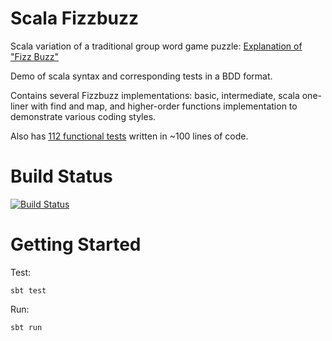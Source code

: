 Scala Fizzbuzz
==============
 
Scala variation of a traditional group word game puzzle: [Explanation of "Fizz Buzz"](https://en.wikipedia.org/wiki/Fizz_buzz)

Demo of scala syntax and corresponding tests in a BDD format.

Contains several Fizzbuzz implementations: basic, intermediate, scala one-liner with find and map, and higher-order functions implementation to demonstrate various coding styles.

Also has [112 functional tests](https://travis-ci.org/svetaa/fizzbuzz/jobs/170325491) written in ~100 lines of code.

Build Status
============

[![Build Status](https://travis-ci.org/svetaa/fizzbuzz.svg?branch=master)](https://travis-ci.org/svetaa/fizzbuzz)

Getting Started
===============
 
Test:
 
    sbt test
    
Run:
    
    sbt run
    
